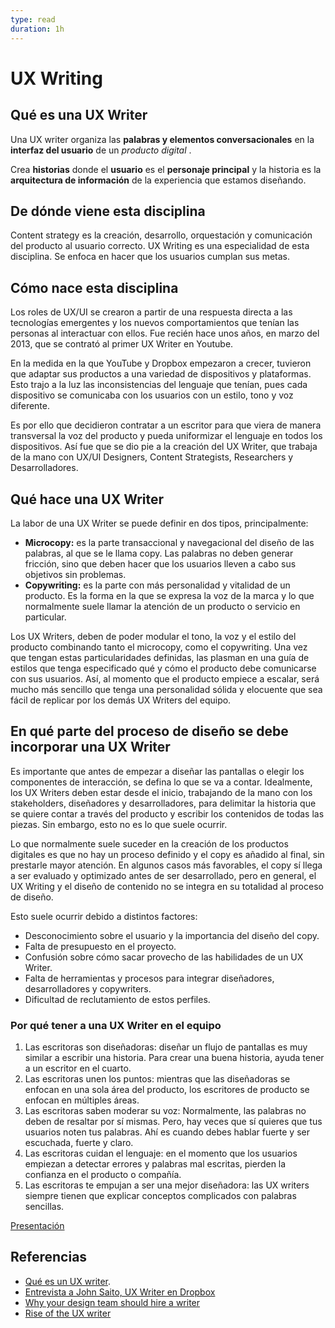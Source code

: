 ```yaml
---
type: read
duration: 1h
---
```


# UX Writing

## Qué es una UX Writer

Una UX writer organiza las **palabras y elementos conversacionales** en la
**interfaz del usuario** de un *producto digital* .

Crea **historias** donde el **usuario** es el **personaje principal** y la
historia es la **arquitectura de información** de la experiencia que estamos
diseñando.

## De dónde viene esta disciplina

Content strategy es la creación, desarrollo, orquestación y comunicación del
producto al usuario correcto. UX Writing es una especialidad de esta disciplina.
Se enfoca en hacer que los usuarios cumplan sus metas.

## Cómo nace esta disciplina

Los roles de UX/UI se crearon a partir de una respuesta directa a las
tecnologías emergentes y los nuevos comportamientos que tenían las personas al
interactuar con ellos. Fue recién hace unos años, en marzo del 2013, que se
contrató al primer UX Writer en Youtube.

En la medida en la que YouTube y Dropbox empezaron a crecer, tuvieron que
adaptar sus productos a una variedad de dispositivos y plataformas. Esto trajo a
la luz las inconsistencias del lenguaje que tenían, pues cada dispositivo se
comunicaba con los usuarios con un estilo, tono y voz diferente.

Es por ello que decidieron contratar a un escritor para que viera de manera
transversal la voz del producto y pueda uniformizar el lenguaje en todos los
dispositivos. Así fue que se dio pie a la creación del UX Writer, que trabaja de
la mano con UX/UI Designers, Content Strategists, Researchers y Desarrolladores.

## Qué hace una UX Writer

La labor de una UX Writer se puede definir en dos tipos, principalmente:

- **Microcopy:** es la parte transaccional y navegacional del diseño de las
  palabras, al que se le llama copy. Las palabras no deben generar fricción, sino
  que deben hacer que los usuarios lleven a cabo sus objetivos sin problemas.
- **Copywriting:** es la parte con más personalidad y vitalidad de un producto.
  Es la forma en la que se expresa la voz de la marca y lo que normalmente suele
  llamar la atención de un producto o servicio en particular.

Los UX Writers, deben de poder modular el tono, la voz y el estilo del producto
combinando tanto el microcopy, como el copywriting. Una vez que tengan estas
particularidades definidas, las plasman en una guía de estilos que tenga
especificado qué y cómo el producto debe comunicarse con sus usuarios. Así, al
momento que el producto empiece a escalar, será mucho más sencillo que tenga una
personalidad sólida y elocuente que sea fácil de replicar por los demás UX
Writers del equipo.

## En qué parte del proceso de diseño se debe incorporar una UX Writer

Es importante que antes de empezar a diseñar las pantallas o elegir los
componentes de interacción, se defina lo que se va a contar. Idealmente, los UX
Writers deben estar desde el inicio, trabajando de la mano con los stakeholders,
diseñadores y desarrolladores, para delimitar la historia que se quiere contar a
través del producto y escribir los contenidos de todas las piezas. Sin embargo,
esto no es lo que suele ocurrir.

Lo que normalmente suele suceder en la creación de los productos digitales es
que no hay un proceso definido y el copy es añadido al final, sin prestarle
mayor atención. En algunos casos más favorables, el copy sí llega a ser evaluado
y optimizado antes de ser desarrollado, pero en general, el UX Writing y el
diseño de contenido no se integra en su totalidad al proceso de diseño.

Esto suele ocurrir debido a distintos factores:

- Desconocimiento sobre el usuario y la importancia del diseño del copy.
- Falta de presupuesto en el proyecto.
- Confusión sobre cómo sacar provecho de las habilidades de un UX Writer.
- Falta de herramientas y procesos para integrar diseñadores, desarrolladores y copywriters.
- Dificultad de reclutamiento de estos perfiles.

### Por qué tener a una UX Writer en el equipo

1. Las escritoras son diseñadoras: diseñar un flujo de pantallas es muy similar
   a escribir una historia. Para crear una buena historia, ayuda tener a un
   escritor en el cuarto.
2. Las escritoras unen los puntos: mientras que las diseñadoras se enfocan en
    una sola área del producto, los escritores de producto se enfocan en
    múltiples áreas.
3. Las escritoras saben moderar su voz: Normalmente, las palabras no deben de
   resaltar por sí mismas. Pero, hay veces que sí quieres que tus usuarios noten
   tus palabras. Ahí es cuando debes hablar fuerte y ser escuchada, fuerte y
   claro.
4. Las escritoras cuidan el lenguaje: en el momento que los usuarios empiezan a
   detectar errores y palabras mal escritas, pierden la confianza en el producto
   o compañía.
5. Las escritoras te empujan a ser una mejor diseñadora: las UX writers siempre
   tienen que explicar conceptos complicados con palabras sencillas.

[Presentación](https://docs.google.com/presentation/d/e/2PACX-1vQVJYyTIMFIB85DF_q7tx892qLb3_agzohporRD1TZw27k-FAsS3qjdFpIxIfN-BVQgdpZey9YBf45x/embed?start=false&loop=false&delayms=3000)

## Referencias

- [Qué es un UX writer](https://medium.com/laboratoria/qu%C3%A9-es-un-ux-writer-f23c2ac0b8e7).
- [Entrevista a John Saito, UX Writer en Dropbox](https://blog.intercom.com/dropbox-john-saito-ux-writing/)
- [Why your design team should hire a writer](https://medium.com/dropbox-design/why-your-design-team-should-hire-a-writer-24d55f1e2d4a)
- [Rise of the UX writer](https://blog.prototypr.io/rise-of-the-ux-writer-cb5b0ce8ac31)
